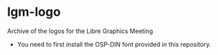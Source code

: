 lgm-logo
========

Archive of the logos for the Libre Graphics Meeting

- You need to first install the OSP-DIN font provided in this repository.
